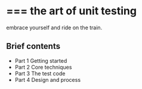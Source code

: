 ===
the art of unit testing
===

embrace yourself and ride on the train.

## Brief contents

- Part 1 Getting started
- Part 2 Core techniques
- Part 3 The test code
- Part 4 Design and process

<!--
https://github.com/AuroraBoreas/TheArtofUnitTesting.git
 -->
